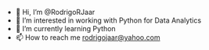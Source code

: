 - 👋 Hi, I’m @RodrigoRJaar
- 👀 I’m interested in working with Python for Data Analytics
- 🌱 I’m currently learning Python
- 📫 How to reach me rodrigojaar@yahoo.com

<!---
RodrigoRJaar/RodrigoRJaar is a ✨ special ✨ repository because its `README.md` (this file) appears on your GitHub profile.
You can click the Preview link to take a look at your changes.
--->
